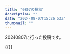 ```yaml
---
title: "0807の投稿"
description: ""
date: "2024-08-07T15:26:53Z"
thumbnail: ""
---
```

20240807に行った投稿です。
<!--more-->
{{<othersns text="個人的な感覚としてひとつのゲームに年２ケタ万円出すのはあまりいいことだとは思ってない。だから完凸あたりでもめてるのは異常者の意見だと自分は認識してるからあまり見る気が無い" url="https://qunagi.qunagi.net/notice/AkipPyiL40RImOdxWC" screenname="jme/k.h" date="2024-08-07T11:22:52.000Z">}}
